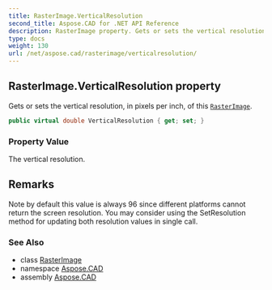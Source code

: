 ```yaml
---
title: RasterImage.VerticalResolution
second_title: Aspose.CAD for .NET API Reference
description: RasterImage property. Gets or sets the vertical resolution in pixels per inch of this RasterImage
type: docs
weight: 130
url: /net/aspose.cad/rasterimage/verticalresolution/
---
```

## RasterImage.VerticalResolution property

Gets or sets the vertical resolution, in pixels per inch, of this [`RasterImage`](../).

```csharp
public virtual double VerticalResolution { get; set; }
```

### Property Value

The vertical resolution.

## Remarks

Note by default this value is always 96 since different platforms cannot return the screen resolution. You may consider using the SetResolution method for updating both resolution values in single call.

### See Also

* class [RasterImage](../)
* namespace [Aspose.CAD](../../rasterimage/)
* assembly [Aspose.CAD](../../../)


